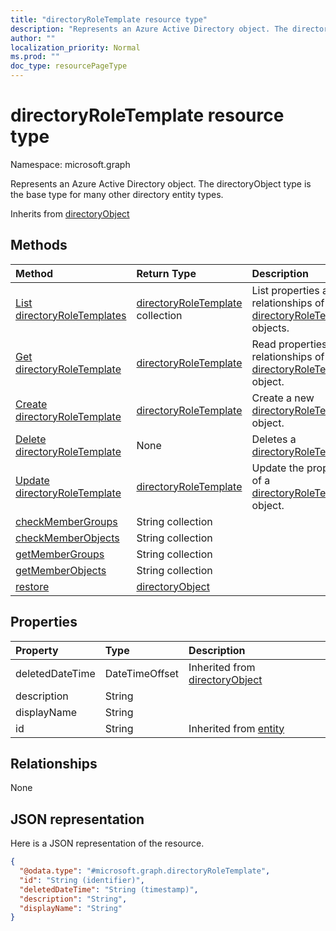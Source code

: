 ```yaml
---
title: "directoryRoleTemplate resource type"
description: "Represents an Azure Active Directory object. The directoryObject type is the base type for many other directory entity types."
author: ""
localization_priority: Normal
ms.prod: ""
doc_type: resourcePageType
---
```


# directoryRoleTemplate resource type


Namespace: microsoft.graph

Represents an Azure Active Directory object. The directoryObject type is the base type for many other directory entity types.


Inherits from [directoryObject](../resources/directoryobject.md)

## Methods
|Method|Return Type|Description|
|:---|:---|:---|
|[List directoryRoleTemplates](../api/directoryroletemplate-list.md)|[directoryRoleTemplate](../resources/directoryroletemplate.md) collection|List properties and relationships of the [directoryRoleTemplate](../resources/directoryroletemplate.md) objects.|
|[Get directoryRoleTemplate](../api/directoryroletemplate-get.md)|[directoryRoleTemplate](../resources/directoryroletemplate.md)|Read properties and relationships of the [directoryRoleTemplate](../resources/directoryroletemplate.md) object.|
|[Create directoryRoleTemplate](../api/directoryroletemplate-post-directoryroletemplates.md)|[directoryRoleTemplate](../resources/directoryroletemplate.md)|Create a new [directoryRoleTemplate](../resources/directoryroletemplate.md) object.|
|[Delete directoryRoleTemplate](../api/directoryroletemplate-delete.md)|None|Deletes a [directoryRoleTemplate](../resources/directoryroletemplate.md).|
|[Update directoryRoleTemplate](../api/directoryroletemplate-update.md)|[directoryRoleTemplate](../resources/directoryroletemplate.md)|Update the properties of a [directoryRoleTemplate](../resources/directoryroletemplate.md) object.|
|[checkMemberGroups](../api/directoryroletemplate-checkmembergroups.md)|String collection||
|[checkMemberObjects](../api/directoryroletemplate-checkmemberobjects.md)|String collection||
|[getMemberGroups](../api/directoryroletemplate-getmembergroups.md)|String collection||
|[getMemberObjects](../api/directoryroletemplate-getmemberobjects.md)|String collection||
|[restore](../api/directoryroletemplate-restore.md)|[directoryObject](../resources/directoryobject.md)||

## Properties
|Property|Type|Description|
|:---|:---|:---|
|deletedDateTime|DateTimeOffset| Inherited from [directoryObject](../resources/directoryobject.md)|
|description|String||
|displayName|String||
|id|String| Inherited from [entity](../resources/entity.md)|

## Relationships
None

## JSON representation
Here is a JSON representation of the resource.
<!-- {
  "blockType": "resource",
  "keyProperty": "id",
  "@odata.type": "microsoft.graph.directoryRoleTemplate",
  "baseType": "microsoft.graph.directoryObject",
  "openType": true
}
-->
``` json
{
  "@odata.type": "#microsoft.graph.directoryRoleTemplate",
  "id": "String (identifier)",
  "deletedDateTime": "String (timestamp)",
  "description": "String",
  "displayName": "String"
}
```

